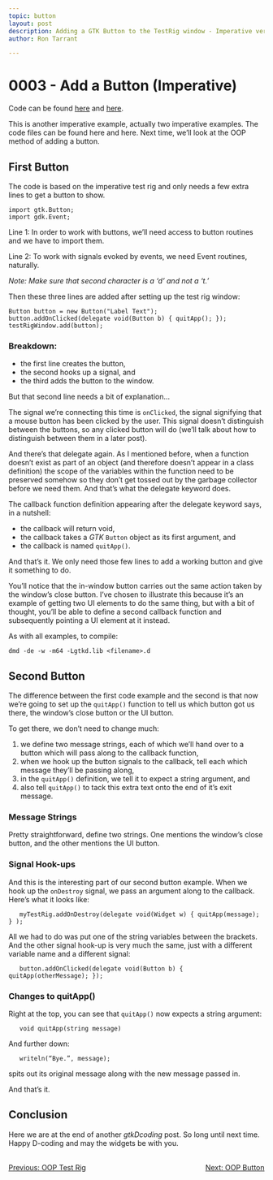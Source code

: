 ```yaml
---
topic: button
layout: post
description: Adding a GTK Button to the TestRig window - Imperative version - a D language tutorial.
author: Ron Tarrant

---
```


# 0003 - Add a Button (Imperative)

Code can be found [here](https://github.com/rontarrant/gtkDcoding/tree/master/002_button/button_002_01_imperative_noargs.d) and [here](https://github.com/rontarrant/gtkDcoding/tree/master/002_button/button_002_02_imperative_args.d).

This is another imperative example, actually two imperative examples. The code files can be found here and here. Next time, we’ll look at the OOP method of adding a button.

## First Button

The code is based on the imperative test rig and only needs a few extra lines to get a button to show.

	import gtk.Button;
	import gdk.Event;

Line 1: In order to work with buttons, we’ll need access to button routines and we have to import them.

Line 2: To work with signals evoked by events, we need Event routines, naturally.

*Note: Make sure that second character is a ‘d’ and not a ‘t.’*

Then these three lines are added after setting up the test rig window:

	Button button = new Button("Label Text");
	button.addOnClicked(delegate void(Button b) { quitApp(); });
	testRigWindow.add(button);

### Breakdown:

- the first line creates the button,
- the second hooks up a signal, and
- the third adds the button to the window.

But that second line needs a bit of explanation…

The signal we’re connecting this time is `onClicked`, the signal signifying that a mouse button has been clicked by the user. This signal doesn’t distinguish between the buttons, so any clicked button will do (we’ll talk about how to distinguish between them in a later post).

And there’s that delegate again. As I mentioned before, when a function doesn’t exist as part of an object (and therefore doesn’t appear in a class definition) the scope of the variables within the function need to be preserved somehow so they don’t get tossed out by the garbage collector before we need them. And that’s what the delegate keyword does.

The callback function definition appearing after the delegate keyword says, in a nutshell:

- the callback will return void,
- the callback takes a *GTK* `Button` object as its first argument, and
- the callback is named `quitApp()`.

And that’s it. We only need those few lines to add a working button and give it something to do.

You’ll notice that the in-window button carries out the same action taken by the window’s close button. I’ve chosen to illustrate this because it’s an example of getting two UI elements to do the same thing, but with a bit of thought, you’ll be able to define a second callback function and subsequently pointing a UI element at it instead.

As with all examples, to compile:

	dmd -de -w -m64 -Lgtkd.lib <filename>.d

## Second Button

The difference between the first code example and the second is that now we’re going to set up the `quitApp()` function to tell us which button got us there, the window’s close button or the UI button.

To get there, we don’t need to change much:
1. we define two message strings, each of which we’ll hand over to a button which will pass along to the callback function,
2. when we hook up the button signals to the callback, tell each which message they’ll be passing along,
3. in the `quitApp()` definition, we tell it to expect a string argument, and
4. also tell `quitApp()` to tack this extra text onto the end of it’s exit message.

### Message Strings

Pretty straightforward, define two strings. One mentions the window’s close button, and the other mentions the UI button.

### Signal Hook-ups

And this is the interesting part of our second button example. When we hook up the `onDestroy` signal, we pass an argument along to the callback. Here’s what it looks like:

       myTestRig.addOnDestroy(delegate void(Widget w) { quitApp(message); } );

All we had to do was put one of the string variables between the brackets. And the other signal hook-up is very much the same, just with a different variable name and a different signal:

       button.addOnClicked(delegate void(Button b) { quitApp(otherMessage); });

### Changes to quitApp()

Right at the top, you can see that `quitApp()` now expects a string argument:

       void quitApp(string message)

And further down:

       writeln(“Bye.”, message);

spits out its original message along with the new message passed in.

And that’s it.

## Conclusion

Here we are at the end of another *gtkDcoding* post. So long until next time. Happy D-coding and may the widgets be with you.

<BR>
<div style="float: left;">
	<a href="https://gtkdcoding.com/2019/01/18/0002-oop-test-rig.html">Previous: OOP Test Rig</a>
</div>
<div style="float: right;">
	<a href="https://gtkdcoding.com/2019/01/25/0004-oop-button.html">Next: OOP Button</a>
</div>
<BR>